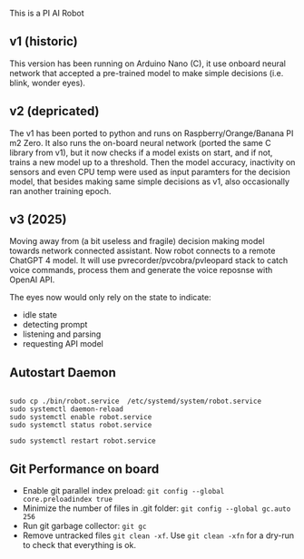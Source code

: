 This is a PI AI Robot

## v1 (historic)

This version has been running on Arduino Nano (C), it use onboard neural network that accepted a pre-trained model to make simple decisions (i.e. blink, wonder eyes).

## v2 (depricated)

The v1 has been ported to python and runs on Raspberry/Orange/Banana PI m2 Zero. It also runs the on-board neural network (ported the same C library from v1), but it now checks if a model exists on start, and if not, trains a new model up to a threshold. Then the model accuracy, inactivity on sensors and even CPU temp were used as input paramters for the decision model, that besides making same simple decisions as v1, also occasionally ran another training epoch.

## v3 (2025)

Moving away from (a bit useless and fragile) decision making model towards network connected assistant. Now robot connects to a remote ChatGPT 4 model. It will use pvrecorder/pvcobra/pvleopard stack to catch voice commands, process them and generate the voice reposnse with OpenAI API.

The eyes now would only rely on the state to indicate:

- idle state
- detecting prompt
- listening and parsing
- requesting API model

## Autostart Daemon

```

sudo cp ./bin/robot.service  /etc/systemd/system/robot.service
sudo systemctl daemon-reload
sudo systemctl enable robot.service
sudo systemctl status robot.service

sudo systemctl restart robot.service
```

## Git Performance on board

- Enable git parallel index preload: `git config --global core.preloadindex true`
- Minimize the number of files in .git folder: `git config --global gc.auto 256`
- Run git garbage collector: `git gc`
- Remove untracked files `git clean -xf`. Use `git clean -xfn` for a dry-run to check that everything is ok.
